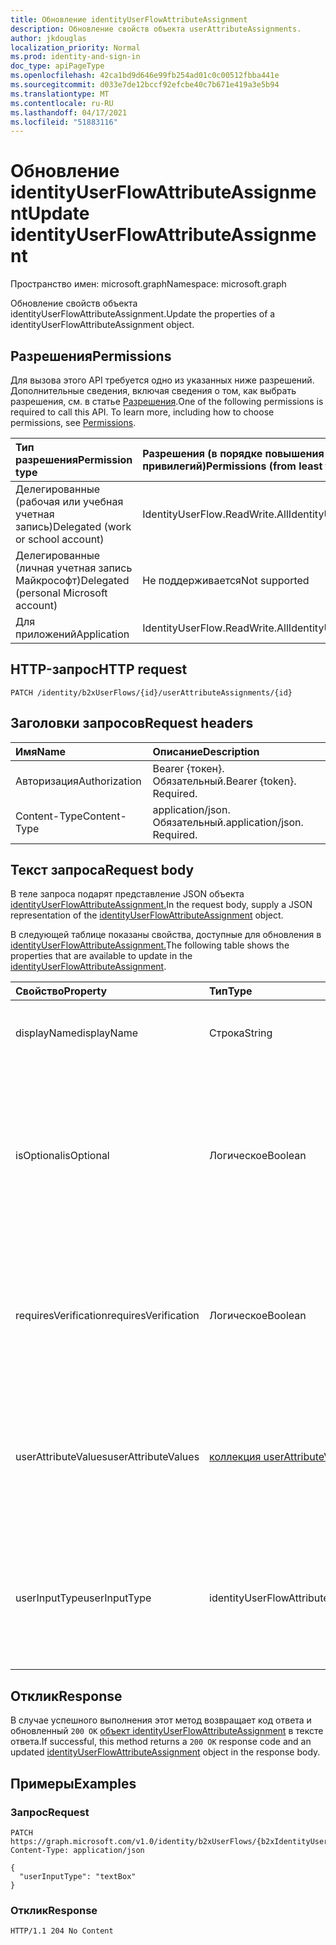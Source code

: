 ```yaml
---
title: Обновление identityUserFlowAttributeAssignment
description: Обновление свойств объекта userAttributeAssignments.
author: jkdouglas
localization_priority: Normal
ms.prod: identity-and-sign-in
doc_type: apiPageType
ms.openlocfilehash: 42ca1bd9d646e99fb254ad01c0c00512fbba441e
ms.sourcegitcommit: d033e7de12bccf92efcbe40c7b671e419a3e5b94
ms.translationtype: MT
ms.contentlocale: ru-RU
ms.lasthandoff: 04/17/2021
ms.locfileid: "51883116"
---
```

# <a name="update-identityuserflowattributeassignment"></a><span data-ttu-id="d684b-103">Обновление identityUserFlowAttributeAssignment</span><span class="sxs-lookup"><span data-stu-id="d684b-103">Update identityUserFlowAttributeAssignment</span></span>

<span data-ttu-id="d684b-104">Пространство имен: microsoft.graph</span><span class="sxs-lookup"><span data-stu-id="d684b-104">Namespace: microsoft.graph</span></span>

<span data-ttu-id="d684b-105">Обновление свойств объекта identityUserFlowAttributeAssignment.</span><span class="sxs-lookup"><span data-stu-id="d684b-105">Update the properties of a identityUserFlowAttributeAssignment object.</span></span>

## <a name="permissions"></a><span data-ttu-id="d684b-106">Разрешения</span><span class="sxs-lookup"><span data-stu-id="d684b-106">Permissions</span></span>

<span data-ttu-id="d684b-p101">Для вызова этого API требуется одно из указанных ниже разрешений. Дополнительные сведения, включая сведения о том, как выбрать разрешения, см. в статье [Разрешения](/graph/permissions-reference).</span><span class="sxs-lookup"><span data-stu-id="d684b-p101">One of the following permissions is required to call this API. To learn more, including how to choose permissions, see [Permissions](/graph/permissions-reference).</span></span>

|<span data-ttu-id="d684b-109">Тип разрешения</span><span class="sxs-lookup"><span data-stu-id="d684b-109">Permission type</span></span>|<span data-ttu-id="d684b-110">Разрешения (в порядке повышения привилегий)</span><span class="sxs-lookup"><span data-stu-id="d684b-110">Permissions (from least to most privileged)</span></span>|
|:---|:---|
|<span data-ttu-id="d684b-111">Делегированные (рабочая или учебная учетная запись)</span><span class="sxs-lookup"><span data-stu-id="d684b-111">Delegated (work or school account)</span></span>|<span data-ttu-id="d684b-112">IdentityUserFlow.ReadWrite.All</span><span class="sxs-lookup"><span data-stu-id="d684b-112">IdentityUserFlow.ReadWrite.All</span></span>|
|<span data-ttu-id="d684b-113">Делегированные (личная учетная запись Майкрософт)</span><span class="sxs-lookup"><span data-stu-id="d684b-113">Delegated (personal Microsoft account)</span></span>|<span data-ttu-id="d684b-114">Не поддерживается</span><span class="sxs-lookup"><span data-stu-id="d684b-114">Not supported</span></span>|
|<span data-ttu-id="d684b-115">Для приложений</span><span class="sxs-lookup"><span data-stu-id="d684b-115">Application</span></span>|<span data-ttu-id="d684b-116">IdentityUserFlow.ReadWrite.All</span><span class="sxs-lookup"><span data-stu-id="d684b-116">IdentityUserFlow.ReadWrite.All</span></span>|

## <a name="http-request"></a><span data-ttu-id="d684b-117">HTTP-запрос</span><span class="sxs-lookup"><span data-stu-id="d684b-117">HTTP request</span></span>

<!-- {
  "blockType": "ignored"
}
-->

``` http
PATCH /identity/b2xUserFlows/{id}/userAttributeAssignments/{id}
```

## <a name="request-headers"></a><span data-ttu-id="d684b-118">Заголовки запросов</span><span class="sxs-lookup"><span data-stu-id="d684b-118">Request headers</span></span>

|<span data-ttu-id="d684b-119">Имя</span><span class="sxs-lookup"><span data-stu-id="d684b-119">Name</span></span>|<span data-ttu-id="d684b-120">Описание</span><span class="sxs-lookup"><span data-stu-id="d684b-120">Description</span></span>|
|:---|:---|
|<span data-ttu-id="d684b-121">Авторизация</span><span class="sxs-lookup"><span data-stu-id="d684b-121">Authorization</span></span>|<span data-ttu-id="d684b-p102">Bearer {токен}. Обязательный.</span><span class="sxs-lookup"><span data-stu-id="d684b-p102">Bearer {token}. Required.</span></span>|
|<span data-ttu-id="d684b-124">Content-Type</span><span class="sxs-lookup"><span data-stu-id="d684b-124">Content-Type</span></span>|<span data-ttu-id="d684b-p103">application/json. Обязательный.</span><span class="sxs-lookup"><span data-stu-id="d684b-p103">application/json. Required.</span></span>|

## <a name="request-body"></a><span data-ttu-id="d684b-127">Текст запроса</span><span class="sxs-lookup"><span data-stu-id="d684b-127">Request body</span></span>

<span data-ttu-id="d684b-128">В теле запроса подарят представление JSON объекта [identityUserFlowAttributeAssignment.](../resources/identityuserflowattributeassignment.md)</span><span class="sxs-lookup"><span data-stu-id="d684b-128">In the request body, supply a JSON representation of the [identityUserFlowAttributeAssignment](../resources/identityuserflowattributeassignment.md) object.</span></span>

<span data-ttu-id="d684b-129">В следующей таблице показаны свойства, доступные для обновления в [identityUserFlowAttributeAssignment.](../resources/identityuserflowattributeassignment.md)</span><span class="sxs-lookup"><span data-stu-id="d684b-129">The following table shows the properties that are available to update in the [identityUserFlowAttributeAssignment](../resources/identityuserflowattributeassignment.md).</span></span>

|<span data-ttu-id="d684b-130">Свойство</span><span class="sxs-lookup"><span data-stu-id="d684b-130">Property</span></span>|<span data-ttu-id="d684b-131">Тип</span><span class="sxs-lookup"><span data-stu-id="d684b-131">Type</span></span>|<span data-ttu-id="d684b-132">Описание</span><span class="sxs-lookup"><span data-stu-id="d684b-132">Description</span></span>|
|:---|:---|:---|
|<span data-ttu-id="d684b-133">displayName</span><span class="sxs-lookup"><span data-stu-id="d684b-133">displayName</span></span>|<span data-ttu-id="d684b-134">Строка</span><span class="sxs-lookup"><span data-stu-id="d684b-134">String</span></span>|<span data-ttu-id="d684b-135">Отображение имени identityUserFlowAttribute в потоке пользователей.</span><span class="sxs-lookup"><span data-stu-id="d684b-135">The display name of the identityUserFlowAttribute within a user flow.</span></span>|
|<span data-ttu-id="d684b-136">isOptional</span><span class="sxs-lookup"><span data-stu-id="d684b-136">isOptional</span></span>|<span data-ttu-id="d684b-137">Логическое</span><span class="sxs-lookup"><span data-stu-id="d684b-137">Boolean</span></span>|<span data-ttu-id="d684b-138">Определяет, является ли identityUserFlowAttribute необязательным.</span><span class="sxs-lookup"><span data-stu-id="d684b-138">Determines whether the identityUserFlowAttribute is optional.</span></span> <span data-ttu-id="d684b-139">`true` означает, что пользователю не нужно предоставлять значение.</span><span class="sxs-lookup"><span data-stu-id="d684b-139">`true` means the user does not have to provide a value.</span></span> <span data-ttu-id="d684b-140">`false` означает, что пользователь не может выполнить регистрацию без предоставления значения.</span><span class="sxs-lookup"><span data-stu-id="d684b-140">`false` means the user cannot complete sign up without providing a value.</span></span>|
|<span data-ttu-id="d684b-141">requiresVerification</span><span class="sxs-lookup"><span data-stu-id="d684b-141">requiresVerification</span></span>|<span data-ttu-id="d684b-142">Логическое</span><span class="sxs-lookup"><span data-stu-id="d684b-142">Boolean</span></span>|<span data-ttu-id="d684b-143">Определяет, требуется ли проверка identityUserFlowAttribute.</span><span class="sxs-lookup"><span data-stu-id="d684b-143">Determines whether the identityUserFlowAttribute requires verification.</span></span> <span data-ttu-id="d684b-144">Это используется только для проверки номера телефона или адреса электронной почты пользователя.</span><span class="sxs-lookup"><span data-stu-id="d684b-144">This is only used for verifying the user's phone number or email address.</span></span>|
|<span data-ttu-id="d684b-145">userAttributeValues</span><span class="sxs-lookup"><span data-stu-id="d684b-145">userAttributeValues</span></span>|<span data-ttu-id="d684b-146">[коллекция userAttributeValuesItem](../resources/userattributevaluesitem.md)</span><span class="sxs-lookup"><span data-stu-id="d684b-146">[userAttributeValuesItem](../resources/userattributevaluesitem.md) collection</span></span>|<span data-ttu-id="d684b-147">Параметры ввода атрибута потока пользователя.</span><span class="sxs-lookup"><span data-stu-id="d684b-147">The input options for the user flow attribute.</span></span> <span data-ttu-id="d684b-148">Применимо только в том случае, если userInputType `radioSingleSelect` является `dropdownSingleSelect` , или `checkboxMultiSelect` .</span><span class="sxs-lookup"><span data-stu-id="d684b-148">Only applicable when the userInputType is `radioSingleSelect`, `dropdownSingleSelect`, or `checkboxMultiSelect`.</span></span>|
|<span data-ttu-id="d684b-149">userInputType</span><span class="sxs-lookup"><span data-stu-id="d684b-149">userInputType</span></span>|<span data-ttu-id="d684b-150">identityUserFlowAttributeInputType</span><span class="sxs-lookup"><span data-stu-id="d684b-150">identityUserFlowAttributeInputType</span></span>|<span data-ttu-id="d684b-151">Тип ввода атрибута потока пользователя.</span><span class="sxs-lookup"><span data-stu-id="d684b-151">The input type of the user flow attribute.</span></span> <span data-ttu-id="d684b-152">Возможные значения: `textBox`, `dateTimeDropdown`, `radioSingleSelect`, `dropdownSingleSelect`, `emailBox`, `checkboxMultiSelect`.</span><span class="sxs-lookup"><span data-stu-id="d684b-152">Possible values are: `textBox`, `dateTimeDropdown`, `radioSingleSelect`, `dropdownSingleSelect`, `emailBox`, `checkboxMultiSelect`.</span></span>|

## <a name="response"></a><span data-ttu-id="d684b-153">Отклик</span><span class="sxs-lookup"><span data-stu-id="d684b-153">Response</span></span>

<span data-ttu-id="d684b-154">В случае успешного выполнения этот метод возвращает код ответа и обновленный `200 OK` [объект identityUserFlowAttributeAssignment](../resources/identityuserflowattributeassignment.md) в тексте ответа.</span><span class="sxs-lookup"><span data-stu-id="d684b-154">If successful, this method returns a `200 OK` response code and an updated [identityUserFlowAttributeAssignment](../resources/identityuserflowattributeassignment.md) object in the response body.</span></span>

## <a name="examples"></a><span data-ttu-id="d684b-155">Примеры</span><span class="sxs-lookup"><span data-stu-id="d684b-155">Examples</span></span>

### <a name="request"></a><span data-ttu-id="d684b-156">Запрос</span><span class="sxs-lookup"><span data-stu-id="d684b-156">Request</span></span>

<!-- {
  "blockType": "request",
  "name": "update_userattributeassignments"
}
-->

``` http
PATCH https://graph.microsoft.com/v1.0/identity/b2xUserFlows/{b2xIdentityUserFlowId}/userAttributeAssignments/{id}
Content-Type: application/json

{
  "userInputType": "textBox"
}
```

### <a name="response"></a><span data-ttu-id="d684b-157">Отклик</span><span class="sxs-lookup"><span data-stu-id="d684b-157">Response</span></span>

<!-- {
  "blockType": "response",
  "truncated": true
}
-->

``` http
HTTP/1.1 204 No Content
```
